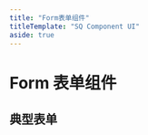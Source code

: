 ```yaml
---
title: "Form表单组件"
titleTemplate: "SQ Component UI"
aside: true
---
```


# Form 表单组件

## 典型表单

<preview path="../../demo/form.vue" title="form 表单组件"></preview>
